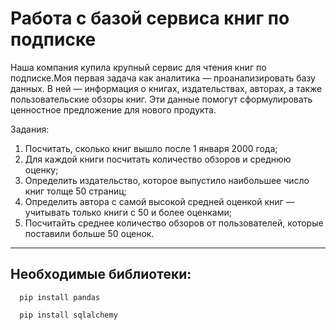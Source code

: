 # Работа с базой сервиса книг по подписке

Наша компания купила крупный сервис для чтения книг по подписке.Моя первая задача как аналитика — проанализировать базу данных. В ней — информация о книгах, издательствах, авторах, а также пользовательские обзоры книг. Эти данные помогут сформулировать ценностное предложение для нового продукта.

Задания:
1. Посчитать, сколько книг вышло после 1 января 2000 года;
2. Для каждой книги посчитать количество обзоров и среднюю оценку;
3. Определить издательство, которое выпустило наибольшее число книг толще 50 страниц;
4. Определить автора с самой высокой средней оценкой книг — учитывать только книги с 50 и более оценками;
5. Посчитайть среднее количество обзоров от пользователей, которые поставили больше 50 оценок.


***

## Необходимые библиотеки:

```
  pip install pandas
  
  pip install sqlalchemy
  
  ```
